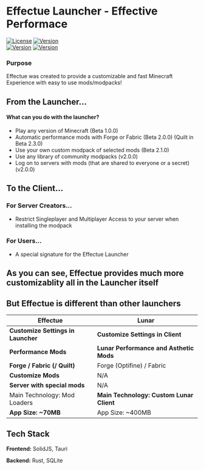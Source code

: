 # Effectue Launcher - Effective Performace

[![License](https://img.shields.io/badge/License-Apache_2.0-green?&style=for-the-badge)](https://opensource.org/licenses/Apache-2.0)
[![Version](https://img.shields.io/badge/version-alpha%200.0.1-blue?&style=for-the-badge)](https://github.com/BunnyGamezsc/Effectue-Solid/releases)
<br>
[![Version](https://img.shields.io/badge/Solid-2C4F7C.svg?style=for-the-badge&logo=Solid&logoColor=white)](https://www.solidjs.com/)
[![Version](https://img.shields.io/badge/Tauri-24C8D8.svg?style=for-the-badge&logo=Tauri&logoColor=white)](https://tauri.app/)


### Purpose
Effectue was created to provide a customizable and fast Minecraft Experience with easy to use mods/modpacks!

## From the Launcher...
#### What can you do with the launcher?
- Play any version of Minecraft (Beta 1.0.0)
- Automatic performance mods with Forge or Fabric (Beta 2.0.0) (Quilt in Beta 2.3.0)
- Use your own custom modpack of selected mods (Beta 2.1.0)
- Use any library of community modpacks (v2.0.0)
- Log on to servers with mods (that are shared to everyone or a secret) (v2.0.0)

## To the Client...
### For Server Creators...
- Restrict Singleplayer and Multiplayer Access to your server when installing the modpack

### For Users...
- A special signature for the Effectue Launcher 


## As you can see, Effectue provides much more customizablity all in the Launcher itself

## But Effectue is different than other launchers

| Effectue    | Lunar |
| ----------- | ----------- |
| **Customize Settings in Launcher**| **Customize Settings in Client**      |
| **Performance Mods**   | **Lunar Performance and Asthetic Mods**        |
| **Forge / Fabric (/ Quilt)**   | Forge (Optifine) / Fabric|
| **Customize Mods** | N/A |
 **Server with special mods** | N/A |
 |Main Technology: Mod Loaders|**Main Technology: Custom Lunar Client**|
  |**App Size: ~70MB**|App Size: ~400MB|


 
## Tech Stack

**Frontend:** SolidJS, Tauri

**Backend:** Rust, SQLite

